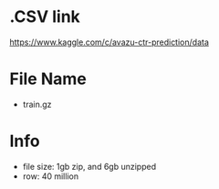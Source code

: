 # .CSV link
https://www.kaggle.com/c/avazu-ctr-prediction/data

# File Name
- train.gz

# Info
- file size: 1gb zip, and 6gb unzipped
- row: 40 million
